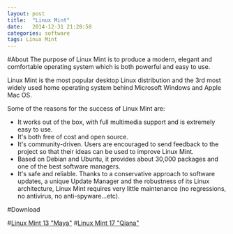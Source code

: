 ```yaml
---
layout: post
title:  "Linux Mint"
date:   2014-12-31 21:28:58
categories: software
tags: Linux Mint
---
```


#About
The purpose of Linux Mint is to produce a modern, elegant and comfortable operating system which is both powerful and easy to use.

Linux Mint is the most popular desktop Linux distribution and the 3rd most widely used home operating system behind Microsoft Windows and Apple Mac OS.

Some of the reasons for the success of Linux Mint are:

 - It works out of the box, with full multimedia support and is extremely easy to use.
 - It's both free of cost and open source.
 - It's community-driven. Users are encouraged to send feedback to the project so that their ideas can be used to  improve Linux Mint.
 - Based on Debian and Ubuntu, it provides about 30,000 packages and one of the best software managers.
 - It's safe and reliable. Thanks to a conservative approach to software updates, a unique Update Manager and the     robustness of its Linux architecture, Linux Mint requires very little maintenance (no regressions, no antivirus, no anti-spyware...etc).

#Download

#[Linux Mint 13 "Maya"](http://www.linuxmint.com/release.php?id=18)
#[Linux Mint 17 "Qiana"](http://www.linuxmint.com/release.php?id=22)
